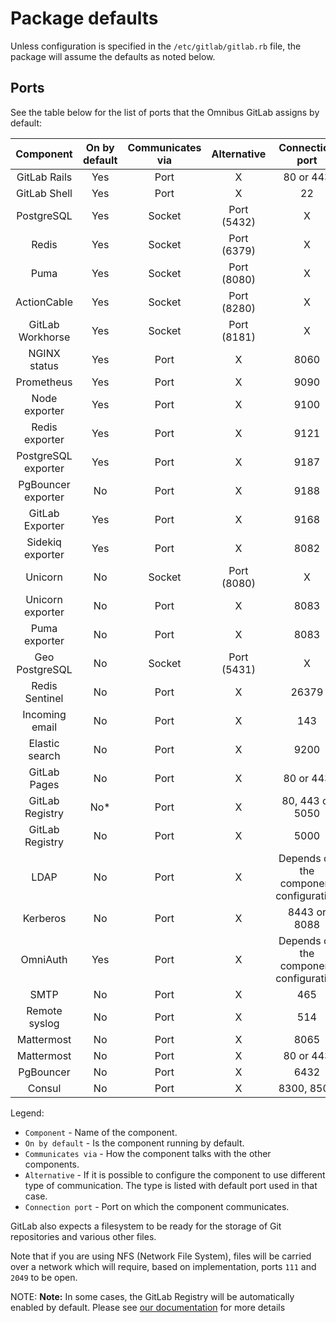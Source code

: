 # Package defaults

Unless configuration is specified in the `/etc/gitlab/gitlab.rb` file,
the package will assume the defaults as noted below.

## Ports

See the table below for the list of ports that the Omnibus GitLab assigns
by default:

| Component                                             | On by default | Communicates via | Alternative | Connection port                        |
| :----------------------------------------------------: | :------------:| :--------------: | :---------: | :------------------------------------: |
| <a name="gitlab-rails"></a>        GitLab Rails        | Yes           | Port             | X           | 80 or 443                              |
| <a name="gitlab-shell"></a>        GitLab Shell        | Yes           | Port             | X           | 22                                     |
| <a name="postgresql"></a>          PostgreSQL          | Yes           | Socket           | Port (5432) | X                                      |
| <a name="redis"></a>               Redis               | Yes           | Socket           | Port (6379) | X                                      |
| <a name="puma"></a>                Puma                | Yes           | Socket           | Port (8080) | X                                      |
| <a name="actioncable"></a>         ActionCable         | Yes           | Socket           | Port (8280) | X                                      |
| <a name="gitlab-workhorse"></a>    GitLab Workhorse    | Yes           | Socket           | Port (8181) | X                                      |
| <a name="nginx-status"></a>        NGINX status        | Yes           | Port             | X           | 8060                                   |
| <a name="prometheus"></a>          Prometheus          | Yes           | Port             | X           | 9090                                   |
| <a name="node-exporter"></a>       Node exporter       | Yes           | Port             | X           | 9100                                   |
| <a name="redis-exporter"></a>      Redis exporter      | Yes           | Port             | X           | 9121                                   |
| <a name="postgres-exporter"></a>   PostgreSQL exporter | Yes           | Port             | X           | 9187                                   |
| <a name="pgbouncer-exporter"></a>  PgBouncer exporter  | No            | Port             | X           | 9188                                   |
| <a name="gitlab-exporter"></a>     GitLab Exporter     | Yes           | Port             | X           | 9168                                   |
| <a name="sidekiq-exporter"></a>    Sidekiq exporter    | Yes           | Port             | X           | 8082                                   |
| <a name="unicorn"></a>             Unicorn             | No            | Socket           | Port (8080) | X                                      |
| <a name="unicorn-exporter"></a>    Unicorn exporter    | No            | Port             | X           | 8083                                   |
| <a name="puma-exporter"></a>       Puma exporter       | No            | Port             | X           | 8083                                   |
| <a name="geo-postgresql"></a>      Geo PostgreSQL      | No            | Socket           | Port (5431) | X                                      |
| <a name="redis-sentinel"></a>      Redis Sentinel      | No            | Port             | X           | 26379                                  |
| <a name="incoming-email"></a>      Incoming email      | No            | Port             | X           | 143                                    |
| <a name="elasticsearch"></a>       Elastic search      | No            | Port             | X           | 9200                                   |
| <a name="gitlab-pages"></a>        GitLab Pages        | No            | Port             | X           | 80 or 443                              |
| <a name="gitlab-registry-web"></a> GitLab Registry     | No*            | Port             | X           | 80, 443 or 5050                        |
| <a name="gitlab-registry"></a>     GitLab Registry     | No            | Port             | X           | 5000                                   |
| <a name="ldap"></a>                LDAP                | No            | Port             | X           | Depends on the component configuration |
| <a name="kerberos"></a>            Kerberos            | No            | Port             | X           | 8443 or 8088                           |
| <a name="omniauth"></a>            OmniAuth            | Yes           | Port             | X           | Depends on the component configuration |
| <a name="smtp"></a>                SMTP                | No            | Port             | X           | 465                                    |
| <a name="remote-syslog"></a>       Remote syslog       | No            | Port             | X           | 514                                    |
| <a name="mattermost"></a>          Mattermost          | No            | Port             | X           | 8065                                   |
| <a name="mattermost-web"></a>      Mattermost          | No            | Port             | X           | 80 or 443                              |
| <a name="pgbouncer"></a>           PgBouncer           | No            | Port             | X           | 6432                                   |
| <a name="consul"></a>              Consul              | No            | Port             | X           | 8300, 8500                             |

Legend:

- `Component` - Name of the component.
- `On by default` - Is the component running by default.
- `Communicates via` - How the component talks with the other components.
- `Alternative` - If it is possible to configure the component to use different type of communication. The type is listed with default port used in that case.
- `Connection port` - Port on which the component communicates.

GitLab also expects a filesystem to be ready for the storage of Git repositories
and various other files.

Note that if you are using NFS (Network File System), files will be carried
over a network which will require, based on implementation, ports `111` and
`2049` to be open.

NOTE: **Note:** In some cases, the GitLab Registry will be automatically enabled by default. Please see [our documentation](https://docs.gitlab.com/ee/administration/packages/container_registry.html) for more details
